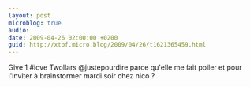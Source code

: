 ```yaml
---
layout: post
microblog: true
audio: 
date: 2009-04-26 02:00:00 +0200
guid: http://xtof.micro.blog/2009/04/26/t1621365459.html
---
```

Give 1 #love Twollars @justepourdire parce qu'elle me fait poiler et pour l'inviter à brainstormer mardi soir chez nico ?
